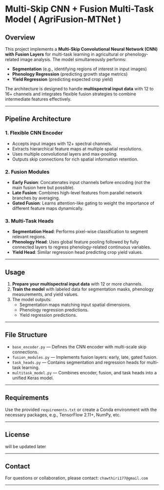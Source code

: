 
# Multi-Skip CNN + Fusion Multi-Task Model ( AgriFusion-MTNet )

## Overview

This project implements a **Multi-Skip Convolutional Neural Network (CNN) with Fusion Layers** for multi-task learning in agricultural or phenology-related image analysis. The model simultaneously performs:

- **Segmentation** (e.g., identifying regions of interest in input images)
- **Phenology Regression** (predicting growth stage metrics)
- **Yield Regression** (predicting expected crop yield)

The architecture is designed to handle **multispectral input data** with 12 to 16+ channels and integrates flexible fusion strategies to combine intermediate features effectively.

---

## Pipeline Architecture

### 1. Flexible CNN Encoder
- Accepts input images with 12+ spectral channels.
- Extracts hierarchical feature maps at multiple spatial resolutions.
- Uses multiple convolutional layers and max-pooling.
- Outputs skip connections for rich spatial information retention.

### 2. Fusion Modules
- **Early Fusion**: Concatenates input channels before encoding (not the main fusion here but possible).
- **Late Fusion**: Combines high-level features from parallel network branches by averaging.
- **Gated Fusion**: Learns attention-like gating to weight the importance of different feature maps dynamically.

### 3. Multi-Task Heads
- **Segmentation Head**: Performs pixel-wise classification to segment relevant regions.
- **Phenology Head**: Uses global feature pooling followed by fully connected layers to regress phenology-related continuous variables.
- **Yield Head**: Similar regression head predicting crop yield values.

---

## Usage

1. **Prepare your multispectral input data** with 12 or more channels.
2. **Train the model** with labeled data for segmentation masks, phenology measurements, and yield values.
3. The model outputs:
   - Segmentation maps matching input spatial dimensions.
   - Phenology regression predictions.
   - Yield regression predictions.

---

## File Structure

- `base_encoder.py` — Defines the CNN encoder with multi-scale skip connections.
- `fusion_modules.py` — Implements fusion layers: early, late, gated fusion.
- `task_heads.py` — Contains segmentation and regression heads for multi-task learning.
- `multitask_model.py` — Combines encoder, fusion, and task heads into a unified Keras model.

---

## Requirements

Use the provided `requirements.txt` or create a Conda environment with the necessary packages, e.g., TensorFlow 2.11+, NumPy, etc.

---

## License

 will be updated later

---

## Contact

For questions or collaboration, please contact: `chawthiri177@gmail.com`

---


